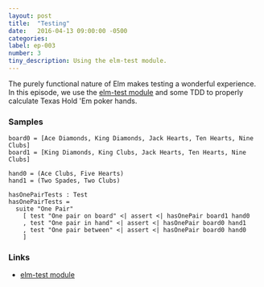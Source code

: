```yaml
---
layout: post
title:  "Testing"
date:   2016-04-13 09:00:00 -0500
categories:
label: ep-003
number: 3
tiny_description: Using the elm-test module.
---
```


The purely functional nature of Elm makes testing a wonderful experience. In this episode, we use the [elm-test module](http://package.elm-lang.org/packages/deadfoxygrandpa/elm-test/3.1.1/) and some TDD to properly calculate Texas Hold 'Em poker hands.

### Samples

```
board0 = [Ace Diamonds, King Diamonds, Jack Hearts, Ten Hearts, Nine Clubs]
board1 = [King Diamonds, King Clubs, Jack Hearts, Ten Hearts, Nine Clubs]

hand0 = (Ace Clubs, Five Hearts)
hand1 = (Two Spades, Two Clubs)

hasOnePairTests : Test
hasOnePairTests =
  suite "One Pair"
    [ test "One pair on board" <| assert <| hasOnePair board1 hand0
    , test "One pair in hand" <| assert <| hasOnePair board0 hand1
    , test "One pair between" <| assert <| hasOnePair board0 hand0
    ]
```

### Links
* [elm-test module](http://package.elm-lang.org/packages/deadfoxygrandpa/elm-test/3.1.1/)
